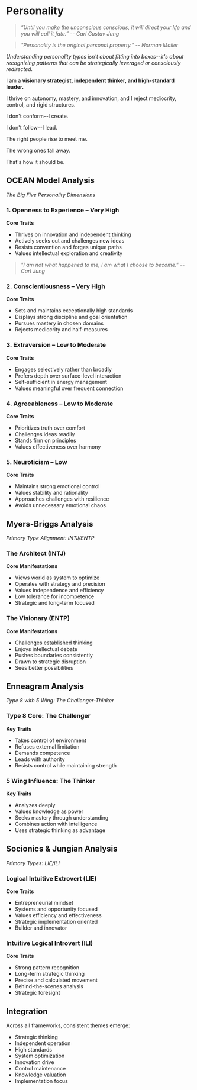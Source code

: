# Personality

> *“Until you make the unconscious conscious, it will direct your life and you will call it fate.” -- Carl Gustav Jung*

> *"Personality is the original personal property." -- Norman Mailer*

*Understanding personality types isn't about fitting into boxes--it's about recognizing patterns that can be strategically leveraged or consciously redirected.*

I am a **visionary strategist, independent thinker, and high-standard leader.**

I thrive on autonomy, mastery, and innovation, and I reject mediocrity, control, and rigid structures.

I don't conform--I create.

I don't follow--I lead.

The right people rise to meet me.

The wrong ones fall away.

That's how it should be.

## OCEAN Model Analysis

*The Big Five Personality Dimensions*

### 1. Openness to Experience – Very High

**Core Traits**
- Thrives on innovation and independent thinking
- Actively seeks out and challenges new ideas
- Resists convention and forges unique paths
- Values intellectual exploration and creativity

> *"I am not what happened to me, I am what I choose to become." -- Carl Jung*

### 2. Conscientiousness – Very High

**Core Traits**
- Sets and maintains exceptionally high standards
- Displays strong discipline and goal orientation
- Pursues mastery in chosen domains
- Rejects mediocrity and half-measures

### 3. Extraversion – Low to Moderate

**Core Traits**
- Engages selectively rather than broadly
- Prefers depth over surface-level interaction
- Self-sufficient in energy management
- Values meaningful over frequent connection

### 4. Agreeableness – Low to Moderate

**Core Traits**
- Prioritizes truth over comfort
- Challenges ideas readily
- Stands firm on principles
- Values effectiveness over harmony

### 5. Neuroticism – Low

**Core Traits**
- Maintains strong emotional control
- Values stability and rationality
- Approaches challenges with resilience
- Avoids unnecessary emotional chaos

## Myers-Briggs Analysis

*Primary Type Alignment: INTJ/ENTP*

### The Architect (INTJ)

**Core Manifestations**
- Views world as system to optimize
- Operates with strategy and precision
- Values independence and efficiency
- Low tolerance for incompetence
- Strategic and long-term focused

### The Visionary (ENTP)

**Core Manifestations**
- Challenges established thinking
- Enjoys intellectual debate
- Pushes boundaries consistently
- Drawn to strategic disruption
- Sees better possibilities

## Enneagram Analysis

*Type 8 with 5 Wing: The Challenger-Thinker*

### Type 8 Core: The Challenger

**Key Traits**
- Takes control of environment
- Refuses external limitation
- Demands competence
- Leads with authority
- Resists control while maintaining strength

### 5 Wing Influence: The Thinker

**Key Traits**
- Analyzes deeply
- Values knowledge as power
- Seeks mastery through understanding
- Combines action with intelligence
- Uses strategic thinking as advantage

## Socionics & Jungian Analysis

*Primary Types: LIE/ILI*

### Logical Intuitive Extrovert (LIE)

**Core Traits**
- Entrepreneurial mindset
- Systems and opportunity focused
- Values efficiency and effectiveness
- Strategic implementation oriented
- Builder and innovator

### Intuitive Logical Introvert (ILI)

**Core Traits**
- Strong pattern recognition
- Long-term strategic thinking
- Precise and calculated movement
- Behind-the-scenes analysis
- Strategic foresight

## Integration

Across all frameworks, consistent themes emerge:
- Strategic thinking
- Independent operation
- High standards
- System optimization
- Innovation drive
- Control maintenance
- Knowledge valuation
- Implementation focus